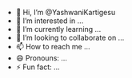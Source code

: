 - 👋 Hi, I’m @YashwaniKartigesu
- 👀 I’m interested in ...
- 🌱 I’m currently learning ...
- 💞️ I’m looking to collaborate on ...
- 📫 How to reach me ...
- 😄 Pronouns: ...
- ⚡ Fun fact: ...

<!---
YashwaniKartigesu/YashwaniKartigesu is a ✨ special ✨ repository because its `README.md` (this file) appears on your GitHub profile.
You can click the Preview link to take a look at your changes.
--->
